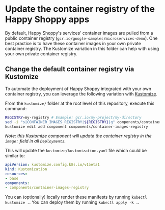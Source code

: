 # Update the container registry of the Happy Shoppy apps

By default, Happy Shoppy's services' container images are pulled from a public container registry (`gcr.io/google-samples/microservices-demo`). One best practice is to have these container images in your own private container registry. The Kustomize variation in this folder can help with using your own private container registry.

## Change the default container registry via Kustomize

To automate the deployment of Happy Shoppy integrated with your own container registry, you can leverage the following variation with [Kustomize](../..).

From the `kustomize/` folder at the root level of this repository, execute this command:

```bash
REGISTRY=my-registry # Example: gcr.io/my-project/my-directory
sed -i "s|CONTAINER_IMAGES_REGISTRY|${REGISTRY}|g" components/container-images-registry/kustomization.yaml
kustomize edit add component components/container-images-registry
```

_Note: this Kustomize component will update the container registry in the `image:` field in all `Deployments`._

This will update the `kustomize/kustomization.yaml` file which could be similar to:

```yaml
apiVersion: kustomize.config.k8s.io/v1beta1
kind: Kustomization
resources:
- base
components:
- components/container-images-registry
```

You can (optionally) locally render these manifests by running `kubectl kustomize .`.
You can deploy them by running `kubectl apply -k .`.

